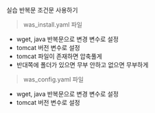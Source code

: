 실습 반복문 조건문 사용하기


> was_install.yaml 파일
- wget, java 반복문으로 변경 변수로 설정
- tomcat 버전 변수로 설정
- tomcat 파일이 존재하면 압축풀게
- 반대쪽에 폴더가 있으면 무부 안하고 없으면 무부하게
> was_config.yaml 파일
- wget, java 반복문으로 변경 변수로 설정
- tomcat 버전 변수로 설정


